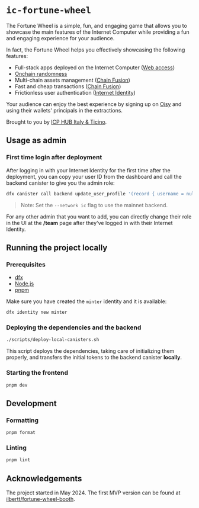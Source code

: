 # `ic-fortune-wheel`

The Fortune Wheel is a simple, fun, and engaging game that allows you to showcase the main features of the Internet Computer while providing a fun and engaging experience for your audience.

In fact, the Fortune Wheel helps you effectively showcasing the following features:

- Full-stack apps deployed on the Internet Computer ([Web access](https://internetcomputer.org/how-it-works#Web-access))
- [Onchain randomness](https://internetcomputer.org/docs/building-apps/network-features/randomness/)
- Multi-chain assets management ([Chain Fusion](https://internetcomputer.org/chainfusion/))
- Fast and cheap transactions ([Chain Fusion](https://internetcomputer.org/chainfusion/))
- Frictionless user authentication ([Internet Identity](https://internetcomputer.org/internet-identity))

Your audience can enjoy the best experience by signing up on [Oisy](https://oisy.com) and using their wallets' principals in the extractions.

Brought to you by [ICP HUB Italy & Ticino](https://github.com/icp-hub-itti).

## Usage as admin

### First time login after deployment

After logging in with your Internet Identity for the first time after the deployment, you can copy your user ID from the dashboard and call the backend canister to give you the admin role:

```bash
dfx canister call backend update_user_profile '(record { username = null; role = opt variant { admin }; user_id = "<your-user-id>"; })'
```

> Note: Set the `--network ic` flag to use the mainnet backend.

For any other admin that you want to add, you can directly change their role in the UI at the **/team** page after they've logged in with their Internet Identity.

## Running the project locally

### Prerequisites

- [dfx](https://internetcomputer.org/docs/building-apps/getting-started/install)
- [Node.js](https://nodejs.org/en/download/)
- [pnpm](https://pnpm.io/installation)

Make sure you have created the `minter` identity and it is available:

```bash
dfx identity new minter
```

### Deploying the dependencies and the backend

```bash
./scripts/deploy-local-canisters.sh
```

This script deploys the dependencies, taking care of initializing them properly, and transfers the initial tokens to the backend canister **locally**.

### Starting the frontend

```bash
pnpm dev
```

## Development

### Formatting

```bash
pnpm format
```

### Linting

```bash
pnpm lint
```

## Acknowledgements

The project started in May 2024. The first MVP version can be found at [ilbertt/fortune-wheel-booth](https://github.com/ilbertt/fortune-wheel-booth).
